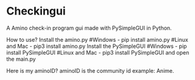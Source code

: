 # Checkingui
A Amino check-in program gui made with PySimpleGUI in Python.


How to use?
Install the amino.py
#Windows - pip install amino.py
#Linux and Mac - pip3 install amino.py
Install the PySimpleGUI
#Windows - pip install PySimpleGUI
#Linux and Mac - pip3 install PySimpleGUI
and open the main.py

Here is my aminoID?
aminoID is the community id example: Anime.
